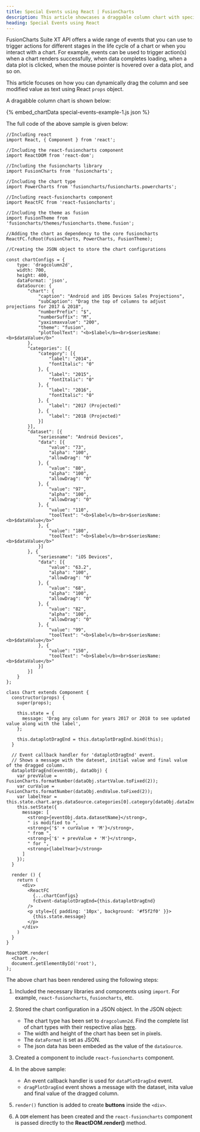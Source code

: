 ```yaml
---
title: Special Events using React | FusionCharts
description: This article showcases a draggable column chart with special events.
heading: Special Events using React
---
```


FusionCharts Suite XT API offers a wide range of events that you can use to trigger actions for different stages in the life cycle of a chart or when you interact with a chart. For example, events can be used to trigger action(s) when a chart renders successfully, when data completes loading, when a data plot is clicked, when the mouse pointer is hovered over a data plot, and so on.

This article focuses on how you can dynamically drag the column and see modified value as text using React `props` object.

A dragabble column chart is shown below:

{% embed_chartData special-events-example-1.js json %}

The full code of the above sample is given below:

```
//Including react
import React, { Component } from 'react';

//Including the react-fusioncharts component
import ReactDOM from 'react-dom';

//Including the fusioncharts library
import FusionCharts from 'fusioncharts';

//Including the chart type
import PowerCharts from 'fusioncharts/fusioncharts.powercharts';

//Including react-fusioncharts component
import ReactFC from 'react-fusioncharts';

//Including the theme as fusion
import FusionTheme from 'fusioncharts/themes/fusioncharts.theme.fusion';

//Adding the chart as dependency to the core fusioncharts
ReactFC.fcRoot(FusionCharts, PowerCharts, FusionTheme);

//Creating the JSON object to store the chart configurations

const chartConfigs = {
	type: 'dragcolumn2d',
	width: 700,
	height: 400,
	dataFormat: 'json',
	dataSource: {
	    "chart": {
	        "caption": "Android and iOS Devices Sales Projections",
	        "subCaption": "Drag the top of columns to adjust projections for 2017 & 2018",
	        "numberPrefix": "$",
	        "numberSuffix": "M",
	        "yaxismaxvalue": "200",
	        "theme": "fusion",
	        "plotToolText": "<b>$label</b><br>$seriesName: <b>$dataValue</b>"
	    },
	    "categories": [{
	        "category": [{
                "label": "2014",
                "fontItalic": "0"
            }, {
                "label": "2015",
                "fontItalic": "0"
            }, {
                "label": "2016",
                "fontItalic": "0"
            }, {
                "label": "2017 (Projected)"
            }, {
                "label": "2018 (Projected)"
            }]
	    }],
	    "dataset": [{
	        "seriesname": "Android Devices",
	        "data": [{
                "value": "73",
                "alpha": "100",
                "allowDrag": "0"
            }, {
                "value": "80",
                "alpha": "100",
                "allowDrag": "0"
            }, {
                "value": "97",
                "alpha": "100",
                "allowDrag": "0"
            }, {
                "value": "110",
                "toolText": "<b>$label</b><br>$seriesName: <b>$dataValue</b>"
            }, {
                "value": "180",
                "toolText": "<b>$label</b><br>$seriesName: <b>$dataValue</b>"
            }]
        }, {
            "seriesname": "iOS Devices",
            "data": [{
                "value": "63.2",
                "alpha": "100",
                "allowDrag": "0"
            }, {
                "value": "68",
                "alpha": "100",
                "allowDrag": "0"
            }, {
                "value": "82",
                "alpha": "100",
                "allowDrag": "0"
            }, {
                "value": "99",
                "toolText": "<b>$label</b><br>$seriesName: <b>$dataValue</b>"
            }, {
                "value": "150",
                "toolText": "<b>$label</b><br>$seriesName: <b>$dataValue</b>"
            }]
	    }]
	}
};

class Chart extends Component {
  constructor(props) {
    super(props);

    this.state = {
      message: 'Drag any column for years 2017 or 2018 to see updated value along with the label',
    };

    this.dataplotDragEnd = this.dataplotDragEnd.bind(this);
  }

  // Event callback handler for 'dataplotDragEnd' event.
  // Shows a message with the dateset, initial value and final value of the dragged column.
  dataplotDragEnd(eventObj, dataObj) {
    var prevValue = FusionCharts.formatNumber(dataObj.startValue.toFixed(2));
    var curValue = FusionCharts.formatNumber(dataObj.endValue.toFixed(2));
    var labelYear = this.state.chart.args.dataSource.categories[0].category[dataObj.dataIndex].label
    this.setState({
      message: [
        <strong>{eventObj.data.datasetName}</strong>,
        " is modified to ",
        <strong>{'$' + curValue + 'M'}</strong>,
        " from ",
        <strong>{'$' + prevValue + 'M'}</strong>,
        " for ",
        <strong>{labelYear}</strong>
      ]
    });
  }

  render () {
    return (
      <div>
        <ReactFC
          {...chartConfigs}
          fcEvent-dataplotDragEnd={this.dataplotDragEnd}
        />
        <p style={{ padding: '10px', background: '#f5f2f0' }}>
          {this.state.message}
        </p>
      </div>
    )
  }
}

ReactDOM.render(
  <Chart />,
  document.getElementById('root'),
);
```

The above chart has been rendered using the following steps:

1. Included the necessary libraries and components using `import`. For example, `react-fusioncharts`, `fusioncharts`, etc.

2. Stored the chart configuration in a JSON object. In the JSON object:
    * The chart type has been set to `dragcolumn2d`. Find the complete list of chart types with their respective alias [here](https://www.fusioncharts.com/dev/chart-guide/list-of-charts).
    * The width and height of the chart has been set in pixels. 
    * The `dataFormat` is set as JSON.
    * The json data has been embeded as the value of the `dataSource`.

3. Created a component to include `react-fusioncharts` component.

4. In the above sample:
	* An event callback handler is used for `dataPlotDragEnd` event.
	* `dragPlotDragEnd` event shows a message with the dataset, inita value and final value of the dragged column.

5. `render()` function is added to create **buttons** inside the `<div>`.

6. A `DOM` element has been created and the `react-fusioncharts` component is passed directly to the **ReactDOM.render()** method.